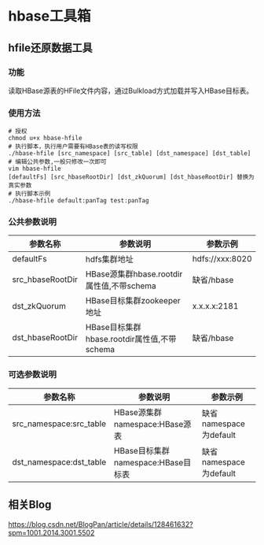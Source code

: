 # hbase工具箱
## hfile还原数据工具
### 功能
读取HBase源表的HFile文件内容，通过Bulkload方式加载并写入HBase目标表。
### 使用方法
    # 授权
    chmod u+x hbase-hfile
    # 执行脚本，执行用户需要有HBase表的读写权限
    ./hbase-hfile [src_namespace] [src_table] [dst_namespace] [dst_table]
	# 编辑公共参数,一般只修改一次即可
	vim hbase-hfile
	[defaultFs] [src_hbaseRootDir] [dst_zkQuorum] [dst_hbaseRootDir] 替换为真实参数
    # 执行脚本示例
    ./hbase-hfile default:panTag test:panTag


### 公共参数说明
|  参数名称   | 参数说明  | 参数示例
|  ----  | ----  | ---- |
| defaultFs  | hdfs集群地址 | hdfs://xxx:8020|
| src_hbaseRootDir  | HBase源集群hbase.rootdir属性值,不带schema |缺省/hbase|
| dst_zkQuorum  | HBase目标集群zookeeper地址 |x.x.x.x:2181|
| dst_hbaseRootDir  | HBase目标集群hbase.rootdir属性值,不带schema |缺省/hbase|
### 可选参数说明
|  参数名称   | 参数说明  | 参数示例
|  ----  | ----  | ---- |
| src_namespace:src_table  | HBase源集群namespace:HBase源表 |缺省namespace为default|
| dst_namespace:dst_table  | HBase目标集群namespace:HBase目标表 |缺省namespace为default|

## 相关Blog
https://blog.csdn.net/BlogPan/article/details/128461632?spm=1001.2014.3001.5502
